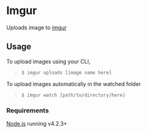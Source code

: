# Imgur

Uploads image to [imgur](http://imgur.com)

## Usage

To upload images using your CLI,
>`$ imgur uploads [image name here]`

To upload images automatically in the watched folder
>`$ imgur watch [path/to/directory/here]`

### Requirements

[Node.js](https://nodejs.org/en/) running v4.2.3+
